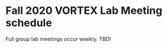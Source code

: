 # Fall 2020 VORTEX Lab Meeting schedule

Full group lab meetings occur weekly. TBD!

<!--
| Week | Date | Topic | Lead |
| ---- | ---- | ---- | ---- |
| 1 | Sept | Introductions & Lab Handbook | Jason |
| 2 | Sept | Data presentation: TBD | TBD |
| 3 | Sept | Scholarship tutorial | Jason |
| 4 | Sept | Journal Club: CALM | TBD |
| 5 | Oct | Coding: Github & Rstudio wrangling | Jason |
| 6 | Oct | Graph basics: ggplot2 essentials | Jason |
| 7 | Oct | Activity: TidyTuesday | Jason |
| 8 | Oct | Journal Club: Vector flow | TBD |
| 9 | Nov | Coding: MATLAB basics | Jason |
| 10 | Nov | Coding: MATLAB advanced | Jason |
| 11 | Nov | Writing basics | Jason |
| 12 | Nov | Journal Club: TBD | TBD |
| 13 | Dec | Data presentation: TBD | TBD |
| 14 | Dec | Term review | Jason |
| 15 | Dec | SOCIAL | Jason |
| 16 | Dec | OFF | OFF |
-->
